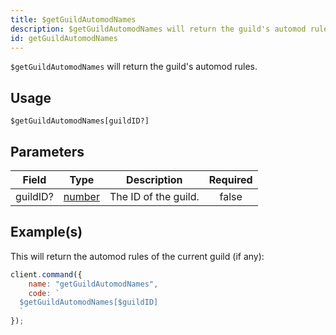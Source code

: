 ```yaml
---
title: $getGuildAutomodNames
description: $getGuildAutomodNames will return the guild's automod rules.
id: getGuildAutomodNames
---
```


`$getGuildAutomodNames` will return the guild's automod rules.

## Usage

```aoi
$getGuildAutomodNames[guildID?]
```

## Parameters

| Field    | Type                                                                                              | Description          | Required |
| -------- | ------------------------------------------------------------------------------------------------- | -------------------- | :------: |
| guildID? | [number](https://developer.mozilla.org/en-US/docs/Web/JavaScript/Reference/Global_Objects/Number) | The ID of the guild. |  false   |

## Example(s)

This will return the automod rules of the current guild (if any):

```javascript
client.command({
    name: "getGuildAutomodNames",
    code: `
  $getGuildAutomodNames[$guildID]
  `
});
```
